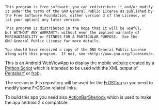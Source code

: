     This program is free software: you can redistribute it and/or modify
    it under the terms of the GNU General Public License as published by
    the Free Software Foundation, either version 3 of the License, or
    (at your option) any later version.

    This program is distributed in the hope that it will be useful,
    but WITHOUT ANY WARRANTY; without even the implied warranty of
    MERCHANTABILITY or FITNESS FOR A PARTICULAR PURPOSE.  See the
    GNU General Public License for more details.

    You should have received a copy of the GNU General Public License
    along with this program.  If not, see <http://www.gnu.org/licenses/>.

This is an Android WebViewApp to display the mobile website created by a [Python
Script](https://github.com/derpeter/Conference-Mobile-Schedule)  which is
intended to be used with the XML output of [Pentabarf](https://www.pentabarf.org) or [frab](https://github.com/frab/frab).

The version in this repository will be used for the
[FrOSCon](https://froscon.org) so you need  to modify some FrOSCon related
links.

To build this app you need also [ActionBarSherlock](https://actionbarsherlock.com/) which is used to make the app android 2.x compatible.
